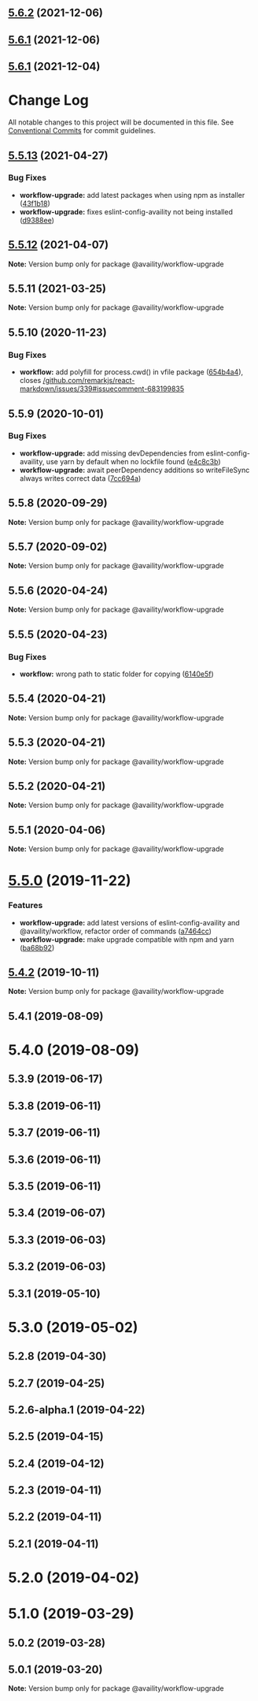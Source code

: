 ## [5.6.2](https://github.com/availity/availity-workflow/compare/@availity/workflow-upgrade@5.6.1...@availity/workflow-upgrade@5.6.2) (2021-12-06)



## [5.6.1](https://github.com/availity/availity-workflow/compare/@availity/workflow-upgrade@5.5.19...@availity/workflow-upgrade@5.6.1) (2021-12-06)



## [5.6.1](https://github.com/availity/availity-workflow/compare/@availity/workflow-upgrade@5.5.19...@availity/workflow-upgrade@5.6.1) (2021-12-04)



# Change Log

All notable changes to this project will be documented in this file.
See [Conventional Commits](https://conventionalcommits.org) for commit guidelines.

## [5.5.13](https://github.com/availity/availity-workflow/compare/@availity/workflow-upgrade@5.5.12...@availity/workflow-upgrade@5.5.13) (2021-04-27)


### Bug Fixes

* **workflow-upgrade:** add latest packages when using npm as installer ([43f1b18](https://github.com/availity/availity-workflow/commit/43f1b18a315fb8737eb971d531e8ef8a5ec6f165))
* **workflow-upgrade:** fixes eslint-config-availity not being installed ([d9388ee](https://github.com/availity/availity-workflow/commit/d9388ee5af48740c48100bc699a2d79d048058d3))





## [5.5.12](https://github.com/availity/availity-workflow/compare/@availity/workflow-upgrade@5.5.11...@availity/workflow-upgrade@5.5.12) (2021-04-07)

**Note:** Version bump only for package @availity/workflow-upgrade





## 5.5.11 (2021-03-25)

**Note:** Version bump only for package @availity/workflow-upgrade





## 5.5.10 (2020-11-23)


### Bug Fixes

* **workflow:** add polyfill for process.cwd() in vfile package ([654b4a4](https://github.com/availity/availity-workflow/commit/654b4a4d5cc579fd8f07ad6cd4243e37c7cd8c05)), closes [/github.com/remarkjs/react-markdown/issues/339#issuecomment-683199835](https://github.com//github.com/remarkjs/react-markdown/issues/339/issues/issuecomment-683199835)





## 5.5.9 (2020-10-01)


### Bug Fixes

* **workflow-upgrade:** add missing devDependencies from eslint-config-availity, use yarn by default when no lockfile found ([e4c8c3b](https://github.com/availity/availity-workflow/commit/e4c8c3b05802a7c4e9ed4b523090012cca47f115))
* **workflow-upgrade:** await peerDependency additions so writeFileSync always writes correct data ([7cc694a](https://github.com/availity/availity-workflow/commit/7cc694a2cf6064554b07112de932140cbbb89859))





## 5.5.8 (2020-09-29)

**Note:** Version bump only for package @availity/workflow-upgrade





## 5.5.7 (2020-09-02)

**Note:** Version bump only for package @availity/workflow-upgrade





## 5.5.6 (2020-04-24)

**Note:** Version bump only for package @availity/workflow-upgrade





## 5.5.5 (2020-04-23)


### Bug Fixes

* **workflow:** wrong path to static folder for copying ([6140e5f](https://github.com/availity/availity-workflow/commit/6140e5f7d3793493f2a865aa632b56ac55688e03))





## 5.5.4 (2020-04-21)

**Note:** Version bump only for package @availity/workflow-upgrade





## 5.5.3 (2020-04-21)

**Note:** Version bump only for package @availity/workflow-upgrade





## 5.5.2 (2020-04-21)

**Note:** Version bump only for package @availity/workflow-upgrade





## 5.5.1 (2020-04-06)

**Note:** Version bump only for package @availity/workflow-upgrade





# [5.5.0](https://github.com/availity/availity-workflow/compare/@availity/workflow-upgrade@5.4.2...@availity/workflow-upgrade@5.5.0) (2019-11-22)


### Features

* **workflow-upgrade:** add latest versions of eslint-config-availity and @availity/workflow, refactor order of commands ([a7464cc](https://github.com/availity/availity-workflow/commit/a7464ccf68bfff7f9b97ec9d870a7425ae83080a))
* **workflow-upgrade:** make upgrade compatible with npm and yarn ([ba68b92](https://github.com/availity/availity-workflow/commit/ba68b92d1368df22bebfd4c0d0a670cab9355eec))





## [5.4.2](https://github.com/availity/availity-workflow/compare/@availity/workflow-upgrade@5.4.1...@availity/workflow-upgrade@5.4.2) (2019-10-11)

**Note:** Version bump only for package @availity/workflow-upgrade





## 5.4.1 (2019-08-09)



# 5.4.0 (2019-08-09)



## 5.3.9 (2019-06-17)



## 5.3.8 (2019-06-11)



## 5.3.7 (2019-06-11)



## 5.3.6 (2019-06-11)



## 5.3.5 (2019-06-11)



## 5.3.4 (2019-06-07)



## 5.3.3 (2019-06-03)



## 5.3.2 (2019-06-03)



## 5.3.1 (2019-05-10)



# 5.3.0 (2019-05-02)



## 5.2.8 (2019-04-30)



## 5.2.7 (2019-04-25)



## 5.2.6-alpha.1 (2019-04-22)



## 5.2.5 (2019-04-15)



## 5.2.4 (2019-04-12)



## 5.2.3 (2019-04-11)



## 5.2.2 (2019-04-11)



## 5.2.1 (2019-04-11)



# 5.2.0 (2019-04-02)



# 5.1.0 (2019-03-29)



## 5.0.2 (2019-03-28)



## 5.0.1 (2019-03-20)

**Note:** Version bump only for package @availity/workflow-upgrade
